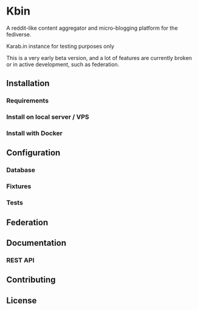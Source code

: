 # Kbin

A reddit-like content aggregator and micro-blogging platform for the fediverse.

Karab.in instance for testing purposes only

This is a very early beta version, and a lot of features are currently broken or in active development, such as federation.

## Installation
### Requirements
### Install on local server / VPS
### Install with Docker

## Configuration
### Database
### Fixtures
### Tests

## Federation

## Documentation
### REST API

## Contributing

## License
